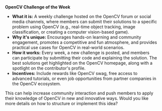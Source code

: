 **OpenCV Challenge of the Week**

- **What it is:** A weekly challenge hosted on the OpenCV forum or social media channels, where members can submit their solutions to a specific problem using OpenCV (e.g., real-time object tracking, image classification, or creating a computer vision-based game).
- **Why it's unique:** Encourages hands-on learning and community engagement, promotes a competitive and fun atmosphere, and provides practical use cases for OpenCV in real-world scenarios.
- **How it works:** Every week, a new challenge is posted, and members can participate by submitting their code and explaining the solution. The best solutions get highlighted on the OpenCV homepage, along with a spotlight on the contributor's profile.
- **Incentives:** Include rewards like OpenCV swag, free access to advanced tutorials, or even job opportunities from partner companies in the OpenCV ecosystem.

This can help increase community interaction and push members to apply their knowledge of OpenCV in new and innovative ways. Would you like more details on how to structure or implement this idea?
